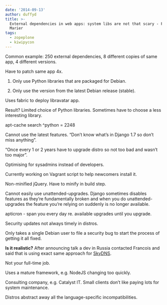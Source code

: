 ```yaml
---
date: '2014-09-13'
author: duffyd
title: >-
  External dependencies in web apps: system libs are not that scary - Francois
  Marier
tags:
  - zopeplone
  - kiwipycon
---
```


Common example: 250 external dependencies, 8 different copies of same app, 4 different versions.

Have to patch same app 4x.

1. Only use Python libraries that are packaged for Debian.

2. Only use the version from the latest Debian release (stable).

Uses fabric to deploy libravatar app.

Result? Limited choice of Python libraries. Sometimes have to choose a less interesting library.

apt-cache search ^python = 2248

Cannot use the latest features. “Don’t know what’s in Django 1.7 so don’t miss anything”.

“Once every 1 or 2 years have to upgrade distro so not too bad and wasn’t too major”.

Optimising for sysadmins instead of developers.

Currently working on Vagrant script to help newcomers install it.

Non-minified jQuery. Have to minify in build step.

Cannot easily use unattended-upgrades. Django sometimes disables features as they’re fundamentally broken and when you do unattended-upgrades the feature you’re relying on suddenly is no longer available.

apticron - span you every day re. available upgrades until you upgrade.

Security updates not always timely in distros.

Only takes a single Debian user to file a security bug to start the process of getting it all fixed.

**Is it realistic?** After announcing talk a dev in Russia contacted Francois and said that is using exact same approach for [SkyDNS](https://www.skydns.ru).

Not your full-time job.

Uses a mature framework, e.g. NodeJS changing too quickly.

Consulting company, e.g. Catalyst IT. Small clients don’t like paying lots for system maintenance.

Distros abstract away all the language-specific incompatibilities.
